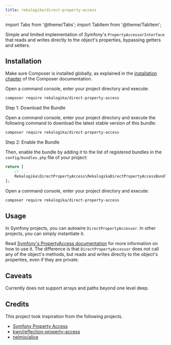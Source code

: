 ```yaml
---
title: rekalogika/direct-property-access
---
```


import Tabs from '@theme/Tabs';
import TabItem from '@theme/TabItem';

Simple and limited implementation of Symfony's `PropertyAccessorInterface` that
reads and writes directly to the object's properties, bypassing getters and
setters.

Installation
------------

Make sure Composer is installed globally, as explained in the
[installation chapter](https://getcomposer.org/doc/00-intro.md)
of the Composer documentation.

<Tabs>
<TabItem value="flex" label="With Symfony Flex">

Open a command console, enter your project directory and execute:

```bash
composer require rekalogika/direct-property-access
```
</TabItem>

<TabItem value="noflex" label="Without Symfony Flex">

Step 1: Download the Bundle

Open a command console, enter your project directory and execute the
following command to download the latest stable version of this bundle:

```bash
composer require rekalogika/direct-property-access
```

Step 2: Enable the Bundle

Then, enable the bundle by adding it to the list of registered bundles
in the `config/bundles.php` file of your project:

```php title=config/bundles.php
return [
    // ...
    Rekalogika\DirectPropertyAccess\RekalogikaDirectPropertyAccessBundle::class => ['all' => true],
];
```
</TabItem>

<TabItem value="nonsymfony" label="Non-Symfony Projects">

Open a command console, enter your project directory and execute:

```bash
composer require rekalogika/direct-property-access
```
</TabItem>
</Tabs>

Usage
-----

In Symfony projects, you can autowire `DirectPropertyAccessor`. In other
projects, you can simply instantiate it.

Read [Symfony's PropertyAccess
documentation](https://symfony.com/doc/current/components/property_access.html)
for more information on how to use it. The difference is that
`DirectPropertyAccessor` does not call any of the object's methods, but reads
and writes directly to the object's properties, even if they are private.

Caveats
-------

Currently does not support arrays and paths beyond one level deep.

Credits
-------

This project took inspiration from the following projects.

* [Symfony Property Access](https://github.com/symfony/property-access)
* [kwn/reflection-property-access](https://github.com/kwn/reflection-property-access)
* [nelmio/alice](https://github.com/nelmio/alice/blob/master/src/PropertyAccess/ReflectionPropertyAccessor.php)